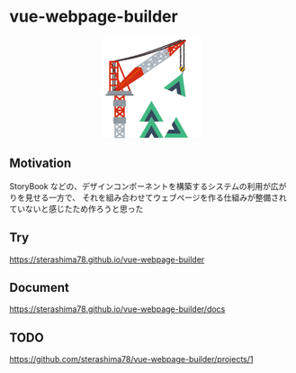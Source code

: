 # vue-webpage-builder

<p align="center">
  <a href="https://sterashima78.github.io/vue-webpage-builder/" target="_blank">
    <img width="180" src="https://raw.githubusercontent.com/sterashima78/vue-webpage-builder/master/docs/.vuepress/public/logo.png" alt="logo">
  </a>
</p>


## Motivation

StoryBook などの、デザインコンポーネントを構築するシステムの利用が広がりを見せる一方で、
それを組み合わせてウェブページを作る仕組みが整備されていないと感じたため作ろうと思った

## Try

https://sterashima78.github.io/vue-webpage-builder

## Document

https://sterashima78.github.io/vue-webpage-builder/docs


## TODO

https://github.com/sterashima78/vue-webpage-builder/projects/1

